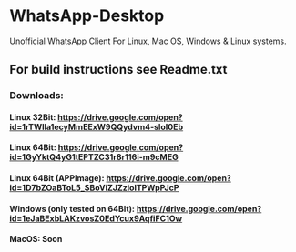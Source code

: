 # WhatsApp-Desktop
Unofficial WhatsApp Client For Linux, Mac OS, Windows &amp; Linux systems.
## For build instructions see Readme.txt
### Downloads:
#### Linux 32Bit: https://drive.google.com/open?id=1rTWlIa1ecyMmEExW9QQydvm4-sIoI0Eb

#### Linux 64Bit: https://drive.google.com/open?id=1GyYktQ4yG1tEPTZC31r8r116i-m9cMEG

#### Linux 64Bit (APPImage): https://drive.google.com/open?id=1D7bZOaBToL5_SBoViZJZziolTPWpPJcP

#### Windows (only tested on 64BIt): https://drive.google.com/open?id=1eJaBExbLAKzvosZ0EdYcux9AqfiFC1Ow
#### MacOS: Soon
